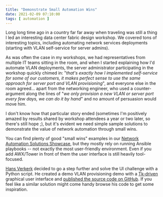 ```yaml
---
title: "Demonstrate Small Automation Wins"
date: 2021-02-09 07:10:00
tags: [ automation ]
---
```

Long long time ago in a country far far away when traveling was still a thing I led an interesting data center fabric design workshop. We covered tons of interesting topics, including automating network services deployments (starting with VLAN self-service for server admins).

As was often the case in my workshops, we had representatives from multiple IT teams sitting in the room, and when I started explaining how I'd automate VLAN deployments, the server administrator participating in the workshop quickly chimed in: "*that's exactly how I implemented self-service for some of our customers, it makes perfect sense to use the same approach for server port and VLAN provisioning*", and everyone else in the room agreed... apart from the networking engineer, who used a counter-argument along the lines of "*we only provision a new VLAN or server port every few days, we can do it by hand*" and no amount of persuasion would move him.
<!--more-->
I don't know how that particular story ended (sometimes I'm positively amazed by results shared by workshop attendees a year or two later, so there's still hope ;), but it's evident we need simple sample solutions to demonstrate the value of network automation through small wins.

You can find plenty of good "small wins" examples in our [Network Automation Solutions Showcase](https://www.ipspace.net/NetAutSol/Solutions), but they mostly rely on running Ansible playbooks -- not exactly the most user-friendly environment. Even if you add AWX/Tower in front of them the user interface is still heavily tool-focused.

[Hans Verkerk](https://www.ipspace.net/Author:Hans_Verkerk) decided to go a step further and solve the UI challenge with a Python script. He created a demo VLAN provisioning demo with a [Tk-driven](https://docs.python.org/3/library/tk.html) graphical user interface and [published the source code on GitHub](https://github.com/hans-vvv/VLAN-configuration-builder). If you feel like a similar solution might come handy browse his code to get some inspiration.